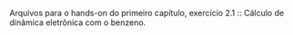 Arquivos para o hands-on do primeiro capítulo, exercício 2.1 :: Cálculo de dinâmica eletrônica com o benzeno.
